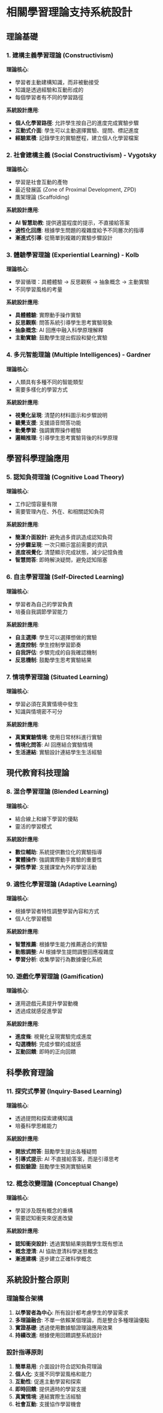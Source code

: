 # 相關學習理論支持系統設計

## 理論基礎

### 1. 建構主義學習理論 (Constructivism)
**理論核心**:
- 學習者主動建構知識，而非被動接受
- 知識是透過經驗和互動形成的
- 每個學習者有不同的學習路徑

**系統設計應用**:
- **個人化學習路徑**: 允許學生按自己的進度完成實驗步驟
- **互動式介面**: 學生可以主動選擇實驗、提問、標記進度
- **經驗累積**: 記錄學生的實驗歷程，建立個人化學習檔案

### 2. 社會建構主義 (Social Constructivism) - Vygotsky
**理論核心**:
- 學習是社會互動的產物
- 最近發展區 (Zone of Proximal Development, ZPD)
- 鷹架理論 (Scaffolding)

**系統設計應用**:
- **AI 智慧助教**: 提供適當程度的提示，不直接給答案
- **適性化回應**: 根據學生問題的複雜度給予不同層次的指導
- **漸進式引導**: 從簡單到複雜的實驗步驟設計

### 3. 體驗學習理論 (Experiential Learning) - Kolb
**理論核心**:
- 學習循環：具體體驗 → 反思觀察 → 抽象概念 → 主動實驗
- 不同學習風格的考量

**系統設計應用**:
- **具體體驗**: 實際動手操作實驗
- **反思觀察**: 問答系統引導學生思考實驗現象
- **抽象概念**: AI 回應中融入科學原理解釋
- **主動實驗**: 鼓勵學生提出假設和變化實驗

### 4. 多元智能理論 (Multiple Intelligences) - Gardner
**理論核心**:
- 人類具有多種不同的智能類型
- 需要多樣化的學習方式

**系統設計應用**:
- **視覺化呈現**: 清楚的材料圖示和步驟說明
- **聽覺支援**: 支援語音問答功能
- **動覺學習**: 強調實際操作體驗
- **邏輯推理**: 引導學生思考實驗背後的科學原理

## 學習科學理論應用

### 5. 認知負荷理論 (Cognitive Load Theory)
**理論核心**:
- 工作記憶容量有限
- 需要管理內在、外在、和相關認知負荷

**系統設計應用**:
- **簡潔介面設計**: 避免過多資訊造成認知負荷
- **分步驟呈現**: 一次只顯示當前需要的資訊
- **進度視覺化**: 清楚顯示完成狀態，減少記憶負擔
- **智慧問答**: 即時解決疑問，避免認知阻塞

### 6. 自主學習理論 (Self-Directed Learning)
**理論核心**:
- 學習者為自己的學習負責
- 培養自我調節學習能力

**系統設計應用**:
- **自主選擇**: 學生可以選擇想做的實驗
- **進度控制**: 學生控制學習節奏
- **自我評估**: 步驟完成的自我確認機制
- **反思機制**: 鼓勵學生思考實驗結果

### 7. 情境學習理論 (Situated Learning)
**理論核心**:
- 學習必須在真實情境中發生
- 知識與情境密不可分

**系統設計應用**:
- **真實實驗情境**: 使用日常材料進行實驗
- **情境化問答**: AI 回應結合實驗情境
- **生活連結**: 實驗設計連結學生生活經驗

## 現代教育科技理論

### 8. 混合學習理論 (Blended Learning)
**理論核心**:
- 結合線上和線下學習的優點
- 靈活的學習模式

**系統設計應用**:
- **數位輔助**: 系統提供數位化的實驗指導
- **實體操作**: 強調實際動手實驗的重要性
- **彈性學習**: 支援課堂內外的學習活動

### 9. 適性化學習理論 (Adaptive Learning)
**理論核心**:
- 根據學習者特性調整學習內容和方式
- 個人化學習體驗

**系統設計應用**:
- **智慧推薦**: 根據學生能力推薦適合的實驗
- **動態調整**: AI 根據學生提問調整回應複雜度
- **學習分析**: 收集學習行為數據優化系統

### 10. 遊戲化學習理論 (Gamification)
**理論核心**:
- 運用遊戲元素提升學習動機
- 透過成就感促進學習

**系統設計應用**:
- **進度條**: 視覺化呈現實驗完成進度
- **勾選機制**: 完成步驟的成就感
- **互動回饋**: 即時的正向回饋

## 科學教育理論

### 11. 探究式學習 (Inquiry-Based Learning)
**理論核心**:
- 透過提問和探索建構知識
- 培養科學思維能力

**系統設計應用**:
- **開放式問答**: 鼓勵學生提出各種疑問
- **引導式提示**: AI 不直接給答案，而是引導思考
- **假設驗證**: 鼓勵學生預測實驗結果

### 12. 概念改變理論 (Conceptual Change)
**理論核心**:
- 學習涉及既有概念的重構
- 需要認知衝突來促進改變

**系統設計應用**:
- **認知衝突設計**: 透過實驗結果挑戰學生既有想法
- **概念澄清**: AI 協助澄清科學迷思概念
- **漸進建構**: 逐步建立正確科學概念

## 系統設計整合原則

### 理論整合架構
1. **以學習者為中心**: 所有設計都考慮學生的學習需求
2. **多理論融合**: 不單一依賴某個理論，而是整合多種理論優點
3. **實證基礎**: 透過使用數據驗證理論應用效果
4. **持續改進**: 根據使用回饋調整系統設計

### 設計指導原則
1. **簡單易用**: 介面設計符合認知負荷理論
2. **個人化**: 支援不同學習風格和能力
3. **互動性**: 促進主動學習和探索
4. **即時回饋**: 提供適時的學習支援
5. **真實情境**: 連結實際生活經驗
6. **社會互動**: 支援協作學習機會 